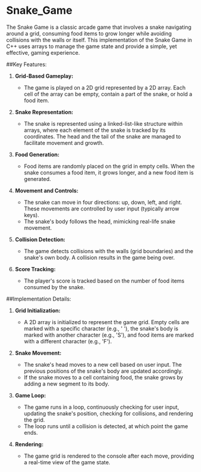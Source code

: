 # Snake_Game

The Snake Game is a classic arcade game that involves a snake navigating around a grid, consuming food items to grow longer while avoiding collisions with the walls or itself. This implementation of the Snake Game in C++ uses arrays to manage the game state and provide a simple, yet effective, gaming experience.

##Key Features:

1. **Grid-Based Gameplay:**
    - The game is played on a 2D grid represented by a 2D array. Each cell of the array can be empty, contain a part of the snake, or hold a food item.

2. **Snake Representation:**
    - The snake is represented using a linked-list-like structure within arrays, where each element of the snake is tracked by its coordinates. The head and the tail of the       snake are managed to facilitate movement and growth.

3. **Food Generation:**
    - Food items are randomly placed on the grid in empty cells. When the snake consumes a food item, it grows longer, and a new food item is generated.

4. **Movement and Controls:**
    - The snake can move in four directions: up, down, left, and right. These movements are controlled by user input (typically arrow keys).
    - The snake's body follows the head, mimicking real-life snake movement.

5. **Collision Detection:**
    - The game detects collisions with the walls (grid boundaries) and the snake's own body. A collision results in the game being over.

6. **Score Tracking:**
    - The player's score is tracked based on the number of food items consumed by the snake.



##Implementation Details:

1. **Grid Initialization:**
    - A 2D array is initialized to represent the game grid. Empty cells are marked with a specific character (e.g., ' '), the snake's body is marked with another character         (e.g., 'S'), and food items are marked with a different character (e.g., 'F').

2. **Snake Movement:**
    - The snake's head moves to a new cell based on user input. The previous positions of the snake's body are updated accordingly.
    - If the snake moves to a cell containing food, the snake grows by adding a new segment to its body.

3. **Game Loop:**
    - The game runs in a loop, continuously checking for user input, updating the snake's position, checking for collisions, and rendering the grid.
    - The loop runs until a collision is detected, at which point the game ends.

4. **Rendering:**
    - The game grid is rendered to the console after each move, providing a real-time view of the game state.

